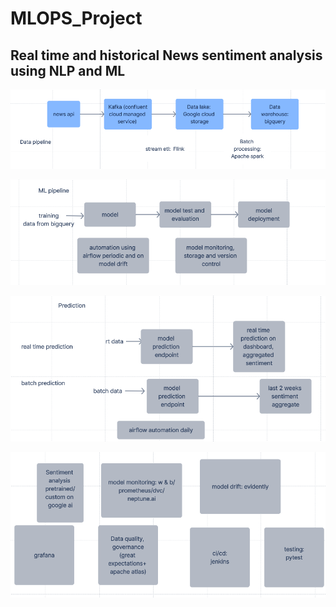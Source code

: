 # MLOPS_Project


## Real time and historical News sentiment analysis using NLP and ML

![Data pipeline](image.png)

![ML pipeline 1](image-1.png)

![ML pipeline 2](image-2.png)

![alt text](image-3.png)



